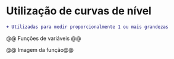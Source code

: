 # Utilização de curvas de nível
```diff
+ Utilizadas para medir proporcionalmente 1 ou mais grandezas
```

@@ Funções de variáveis @@

@@ Imagem da função@@
